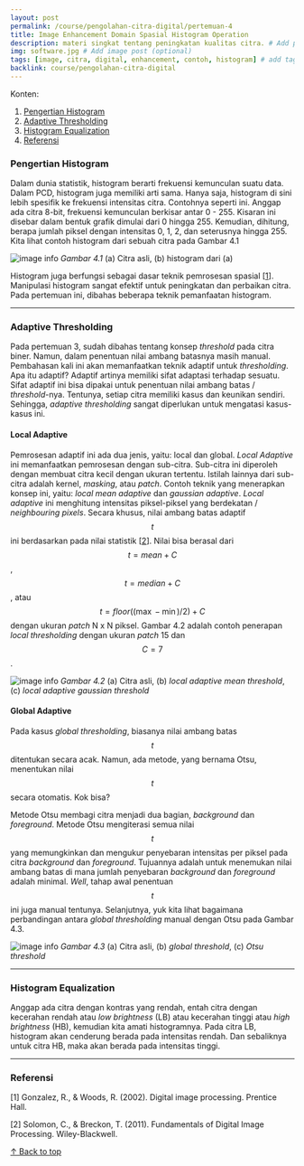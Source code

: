 ```yaml
---
layout: post
permalink: /course/pengolahan-citra-digital/pertemuan-4
title: Image Enhancement Domain Spasial Histogram Operation
description: materi singkat tentang peningkatan kualitas citra. # Add post description (optional)
img: software.jpg # Add image post (optional)
tags: [image, citra, digital, enhancement, contoh, histogram] # add tag
backlink: course/pengolahan-citra-digital
---
```


Konten:
1. [Pengertian Histogram](#pengertian-histogram)
1. [Adaptive Thresholding](#adaptive-thresholding)
1. [Histogram Equalization](#histogram-equalization)
1. [Referensi](#referensi)
### Pengertian Histogram ###

Dalam dunia statistik, histogram berarti frekuensi kemunculan suatu data. Dalam PCD, histogram juga memiliki arti sama. Hanya saja, histogram di sini lebih spesifik ke frekuensi intensitas citra. Contohnya seperti ini. Anggap ada citra 8-bit, frekuensi kemunculan berkisar antar 0 - 255. Kisaran ini disebar dalam bentuk grafik dimulai dari 0 hingga 255. Kemudian, dihitung, berapa jumlah piksel dengan intensitas 0, 1, 2, dan seterusnya hingga 255. Kita lihat contoh histogram dari sebuah citra pada Gambar 4.1

![image info]({{site_url}}/images/histogram.png) 
*Gambar 4.1* (a) Citra asli, (b) histogram dari (a)


Histogram juga berfungsi sebagai dasar teknik pemrosesan spasial [[1](#ref1)]. Manipulasi histogram sangat efektif untuk peningkatan dan perbaikan citra. Pada pertemuan ini, dibahas beberapa teknik pemanfaatan histogram.

---

### Adaptive Thresholding ###

Pada pertemuan 3, sudah dibahas tentang konsep *threshold* pada citra biner. Namun, dalam penentuan nilai ambang batasnya masih manual. Pembahasan kali ini akan memanfaatkan teknik adaptif untuk *thresholding*. Apa itu adaptif? Adaptif artinya memiliki sifat adaptasi terhadap sesuatu. Sifat adaptif ini bisa dipakai untuk penentuan nilai ambang batas / *threshold*-nya. Tentunya, setiap citra memiliki kasus dan keunikan sendiri. Sehingga, *adaptive thresholding* sangat diperlukan untuk mengatasi kasus-kasus ini.

#### Local Adaptive ####

Pemrosesan adaptif ini ada dua jenis, yaitu: local dan global. *Local Adaptive* ini memanfaatkan pemrosesan dengan sub-citra. Sub-citra ini diperoleh dengan membuat citra kecil dengan ukuran tertentu. Istilah lainnya dari sub-citra adalah kernel, *masking*, atau *patch*. Contoh teknik yang menerapkan konsep ini, yaitu: *local mean adaptive* dan *gaussian adaptive*. *Local adaptive* ini menghitung intensitas piksel-piksel yang berdekatan / *neighbouring pixels*. Secara khusus, nilai ambang batas adaptif $$ t $$ ini berdasarkan pada nilai statistik [[2](#ref2)]. Nilai bisa berasal dari $$ t=mean + C $$, $$ t=median + C $$, atau $$ t = floor((\max - \min) / 2 ) + C $$ dengan ukuran *patch* N x N piksel. Gambar 4.2 adalah contoh penerapan *local thresholding* dengan ukuran *patch* 15 dan $$ C = 7 $$.

![image info]({{site_url}}/images/local_thresholding.png) 
*Gambar 4.2* (a) Citra asli, (b) *local adaptive mean threshold*, (c) *local adaptive gaussian threshold*

#### Global Adaptive ####

Pada kasus *global thresholding*, biasanya nilai ambang batas $$ t $$ ditentukan secara acak. Namun, ada metode, yang bernama Otsu, menentukan nilai $$ t $$ secara otomatis. Kok bisa? 

Metode Otsu membagi citra menjadi dua bagian, *background* dan *foreground*. Metode Otsu mengiterasi semua nilai $$ t $$ yang memungkinkan dan mengukur penyebaran intensitas per piksel pada citra *background* dan *foreground*. Tujuannya adalah untuk menemukan nilai ambang batas di mana jumlah penyebaran *background* dan *foreground* adalah minimal. *Well*, tahap awal penentuan $$ t $$ ini juga manual tentunya. Selanjutnya, yuk kita lihat bagaimana perbandingan antara *global thresholding* manual dengan Otsu pada Gambar 4.3.

![image info]({{site_url}}/images/global_thresholding.png) 
*Gambar 4.3* (a) Citra asli, (b) *global threshold*, (c) *Otsu threshold*


---

### Histogram Equalization ###

Anggap ada citra dengan kontras yang rendah, entah citra dengan kecerahan rendah atau *low brightness* (LB) atau kecerahan tinggi atau *high brightness* (HB), kemudian kita amati histogramnya. Pada citra LB, histogram akan cenderung berada pada intensitas rendah. Dan sebaliknya untuk citra HB, maka akan berada pada intensitas tinggi. 

---
### Referensi ###

<a id="ref1">[1]</a> Gonzalez, R., & Woods, R. (2002). Digital image processing. Prentice Hall.

<a id="ref2">[2]</a> Solomon, C., & Breckon, T. (2011). Fundamentals of Digital Image Processing. Wiley-Blackwell.

  


<a href="#top">&#8593; Back to top</a>